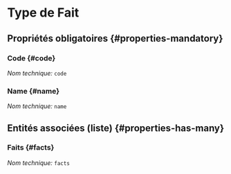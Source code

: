 # Type de Fait
<!--- THIS FILE IS GENERATED PLEASE DO NOT EDIT IT DIRECTLY --->



<OH code="factType"/>




## Propriétés obligatoires {#properties-mandatory}
    
### Code {#code}



*Nom technique:* ```code```
<PH code="factType:code"/>

### Name {#name}



*Nom technique:* ```name```
<PH code="factType:name"/>

    





## Entités associées (liste) {#properties-has-many}

### Faits {#facts}



*Nom technique:* ```facts```
<PH code="factType:facts"/>




